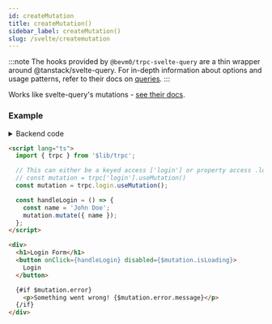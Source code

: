 ```yaml
---
id: createMutation
title: createMutation()
sidebar_label: createMutation()
slug: /svelte/createmutation
---
```


:::note
The hooks provided by `@bevm0/trpc-svelte-query` are a thin wrapper around @tanstack/svelte-query.
For in-depth information about options and usage patterns,
refer to their docs on [queries](https://tanstack.com/query/v4/docs/svelte/overview#available-functions).
:::

Works like svelte-query's mutations - 
[see their docs](https://tanstack.com/query/v4/docs/svelte/examples/svelte/optimistic-updates-typescript).

### Example

<details><summary>Backend code</summary>

```tsx title='src/lib/server/trpc.ts'
import { z } from 'zod';
import { initTRPC } from '@trpc/server';

export const t = initTRPC.create();

export const appRouter = t.router({
  // Create procedure at path 'login'
  // The syntax is identical to creating queries
  login: t.procedure
    // using zod schema to validate and infer input values
    .input(
      z.object({ name: z.string() }),
    )
    .mutation(({ input }) => {
      // Here, some login stuff would happen
      return {
        user: {
          name: input.name,
          role: 'ADMIN',
        },
      };
    }),
});
```

</details>

```html title='src/routes/+page.svelte'
<script lang="ts">
  import { trpc } from '$lib/trpc';

  // This can either be a keyed access ['login'] or property access .login
  // const mutation = trpc['login'].useMutation()
  const mutation = trpc.login.useMutation();

  const handleLogin = () => {
    const name = 'John Doe';
    mutation.mutate({ name });
  };
</script>

<div>
  <h1>Login Form</h1>
  <button onClick={handleLogin} disabled={$mutation.isLoading}>
    Login
  </button>

  {#if $mutation.error}
    <p>Something went wrong! {$mutation.error.message}</p>
  {/if}
</div>
```
